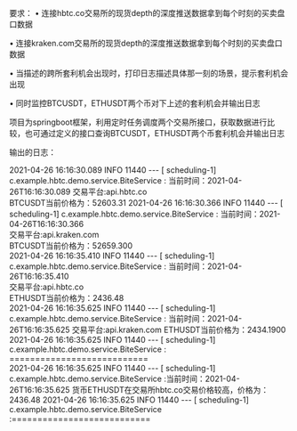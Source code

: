 要求：
• 连接hbtc.co交易所的现货depth的深度推送数据拿到每个时刻的买卖盘口数据

• 连接kraken.com交易所的现货depth的深度推送数据拿到每个时刻的买卖盘口数据

• 当描述的跨所套利机会出现时，打印日志描述具体那一刻的场景，提示套利机会出现

• 同时监控BTCUSDT，ETHUSDT两个币对下上述的套利机会并输出日志

项目为springboot框架，利用定时任务调度两个交易所接口，获取数据进行比较，也可通过定义的接口查询BTCUSDT，ETHUSDT两个币套利机会并输出日志

输出的日志：

2021-04-26 16:16:30.089  INFO 11440 --- [   scheduling-1] c.example.hbtc.demo.service.BiteService  : 当前时间：2021-04-26T16:16:30.089 
交易平台:api.hbtc.co  
BTCUSDT当前价格为：52603.31 
2021-04-26 16:16:30.366  INFO 11440 --- [   scheduling-1] c.example.hbtc.demo.service.BiteService  : 当前时间：2021-04-26T16:16:30.366   
交易平台:api.kraken.com   
BTCUSDT当前价格为：52659.300    
2021-04-26 16:16:35.410  INFO 11440 --- [   scheduling-1] c.example.hbtc.demo.service.BiteService  : 当前时间：2021-04-26T16:16:35.410   
交易平台:api.hbtc.co    
ETHUSDT当前价格为：2436.48      
2021-04-26 16:16:35.625  INFO 11440 --- [   scheduling-1] c.example.hbtc.demo.service.BiteService  : 当前时间：2021-04-26T16:16:35.625 
交易平台:api.kraken.com 
ETHUSDT当前价格为：2434.1900  
2021-04-26 16:16:35.625  INFO 11440 --- [   scheduling-1] c.example.hbtc.demo.service.BiteService  : ===========================  
2021-04-26 16:16:35.625  INFO 11440 --- [   scheduling-1] c.example.hbtc.demo.service.BiteService  :当前时间：2021-04-26T16:16:35.625
货币ETHUSDT在交易所hbtc.co交易价格较高，价格为：2436.48 
2021-04-26 16:16:35.625  INFO 11440 --- [   scheduling-1] c.example.hbtc.demo.service.BiteService  :===========================  
